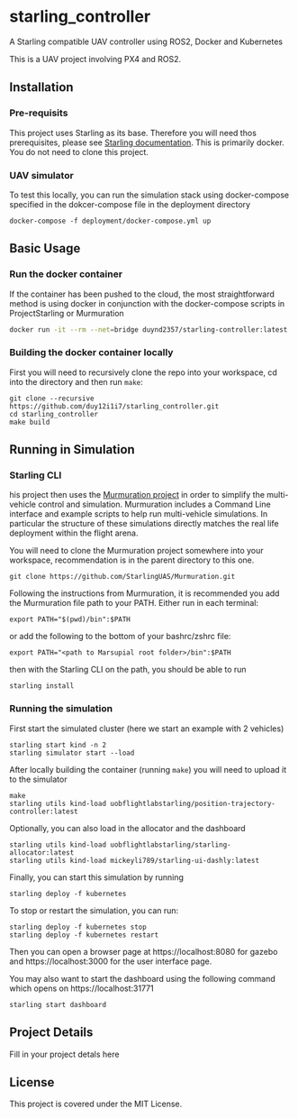 # starling_controller

A Starling compatible UAV controller using ROS2, Docker and Kubernetes

This is a UAV project involving PX4 and ROS2. 

## Installation
### Pre-requisits
This project uses Starling as its base. Therefore you will need thos prerequisites, please see [Starling documentation](https://docs.starlinguas.dev). This is primarily docker. You do not need to clone this project.

### UAV simulator

To test this locally, you can run the simulation stack using docker-compose specified in the dokcer-compose file in the deployment directory

```
docker-compose -f deployment/docker-compose.yml up
```

## Basic Usage

### Run the docker container
If the container has been pushed to the cloud, the most straightforward method is using docker in conjunction with the docker-compose scripts in ProjectStarling or Murmuration

```bash 
docker run -it --rm --net=bridge duynd2357/starling-controller:latest
```

### Building the docker container locally
First you will need to recursively clone the repo into your workspace, cd into the directory and then run `make`:
```
git clone --recursive https://github.com/duy12i1i7/starling_controller.git
cd starling_controller
make build
```

## Running in Simulation

### Starling CLI
his project then uses the [Murmuration project](https://github.com/StarlingUAS/Murmuration) in order to simplify the multi-vehicle control and simulation. Murmuration includes a Command Line interface and example scripts to help run multi-vehicle simulations. In particular the structure of these simulations directly matches the real life deployment within the flight arena.

You will need to clone the Murmuration project somewhere into your workspace, recommendation is in the parent directory to this one.
```
git clone https://github.com/StarlingUAS/Murmuration.git
```

Following the instructions from Murmuration, it is recommended you add the Murmuration file path to your PATH. Either run in each terminal:
```
export PATH="$(pwd)/bin":$PATH
```

or add the following to the bottom of your bashrc/zshrc file:
```
export PATH="<path to Marsupial root folder>/bin":$PATH
```

then with the Starling CLI on the path, you should be able to run
```
starling install
```

### Running the simulation

First start the simulated cluster (here we start an example with 2 vehicles)
```
starling start kind -n 2
starling simulator start --load
```

After locally building the container (running `make`) you will need to upload it to the simulator
```
make
starling utils kind-load uobflightlabstarling/position-trajectory-controller:latest
```

Optionally, you can also load in the allocator and the dashboard
```
starling utils kind-load uobflightlabstarling/starling-allocator:latest
starling utils kind-load mickeyli789/starling-ui-dashly:latest
```

Finally, you can start this simulation by running
```
starling deploy -f kubernetes
```

To stop or restart the simulation, you can run:
```
starling deploy -f kubernetes stop
starling deploy -f kubernetes restart
```

Then you can open a browser page at https://localhost:8080 for gazebo and https://localhost:3000 for the user interface page.

You may also want to start the dashboard using the following command which opens on https://localhost:31771
```
starling start dashboard
```

## Project Details

Fill in your project detals here

## License

This project is covered under the MIT License.